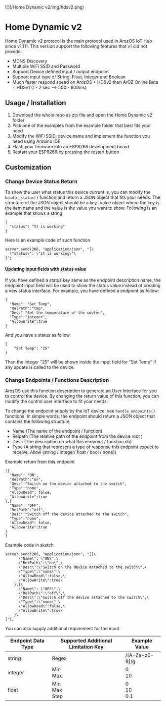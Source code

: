 ![](/Home Dynamic v2/img/hdsv2.png)

# Home Dynamic v2

Home Dynamic v2 protocol is the main protocol used in ArozOS IoT Hub since v1.111. This version support the following features that v1 did not provide: 

- MDNS Discovery 
- Multiple WiFi SSID and Password
- Support Device defined input / output endpoint
- Support input type of String, Float, Integer and Boolean
- Much faster respond speed on ArozOS + HDSv2 then ArOZ Online Beta + HDSv1 (1 - 2 sec --> 500 - 800ms)



## Usage / Installation

1. Download the whole repo as zip file and open the Home Dynamic v2 folder
2. Pick one of the examples from the example folder that best fits your need
3. Modify the WiFi SSID, device name and implement the function you need using Arduino IDE
4. Flash your firmware into an ESP8266 development board 
5. Restart your ESP8266 by pressing the restart button



## Customization

### Change Device Status Return

To show the user what status this device current is, you can modify the ```handle_status()``` function and return a JSON object that fits your needs. The structure of the JSON object should be a key- value object where the key is the item name and the value is the value you want to show. Following is an example that shows a string.

```
{
  "status": "It is working"
}
```

Here is an example code of such function

```
server.send(200, "application/json", "{\
  \"status\": \"It is working\"\
}";
```



#### Updating input fields with status value

If you have defined a status key same as the endpoint description name, the endpoint input field will be used to show the status value instead of creating a new status interface. For example, you have defined a endpoint as follow:

```
{
  "Name": "Set Temp",
  "RelPath":"tmp",
  "Desc":"Set the temperature of the cooler",
  "Type":"integer",
  "AllowWrite":true
}
```

And you have a status as follow

```
{
	"Set Temp": "25"
}
```

Then the integer "25" will be shown inside the input field for "Set Temp"  if any update is called to the device.



### Change Endpoints / Functions Description

ArozOS use this function description to generate an User Interface for you to control the device. By changing the return value of this function, you can modify the control user interface to fit your needs. 

To change the endpoint supply by the IoT device, see  ```handle_endpoints()``` functions. In simple words, the endpoint should return a JSON object that contains the following structure

- Name (The name of the endpoint / function)
- Relpath (The relative path of the endpoint from the device root )
- Desc (The description on what this endpoint / function do)
- Type (A string that represent a type of response this endpoint expect to receive. Allow {string / integer/ float / bool / none})



Example return from this endpoint

```
[{
  "Name": "ON",
  "RelPath":"on",
  "Desc":"Switch on the device attached to the switch",
  "Type":"none",
  "AllowRead": false,
  "AllowWrite":true
},{
  "Name": "OFF",
  "RelPath":"off",
  "Desc":"Switch off the device attached to the switch",
  "Type":"none",
  "AllowRead": false,
  "AllowWrite":true
}
]

```



Example code in sketch

```
server.send(200, "application/json", "[{\
      \"Name\": \"ON\",\
      \"RelPath\":\"on\",\
      \"Desc\":\"Switch on the device attached to the switch\",\
      \"Type\":\"none\",\
      \"AllowRead\":false,\
      \"AllowWrite\":true\
    },{\
      \"Name\": \"OFF\",\
      \"RelPath\":\"off\",\
      \"Desc\":\"Switch off the device attached to the switch\",\
      \"Type\":\"none\",\
      \"AllowRead\":false,\
      \"AllowWrite\":true\
    }\
]"); 
```





You can also supply additional requirement for the input. 

| Endpoint Data Type | Supported Additional Limitation Key | Example Value      |
| ------------------ | ----------------------------------- | ------------------ |
| string             | Regex                               | /[A-Za-z0-9]/g     |
| integer            | Min<br />Max                        | 0<br />10          |
| float              | Min<br />Max<br />Step              | 0<br />10<br />0.1 |

